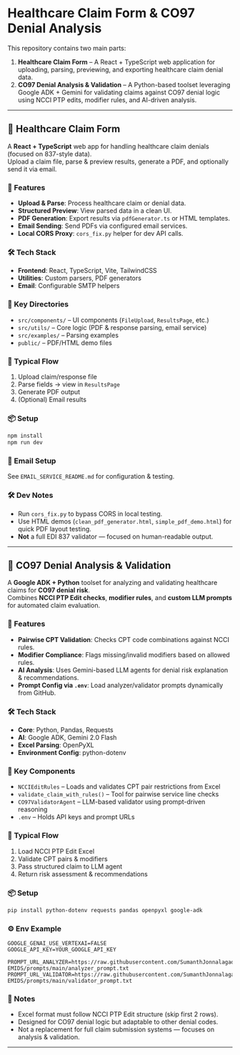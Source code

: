 # Healthcare Claim Form & CO97 Denial Analysis

This repository contains two main parts:

1. **Healthcare Claim Form** – A React + TypeScript web application for uploading, parsing, previewing, and exporting healthcare claim denial data.
2. **CO97 Denial Analysis & Validation** – A Python-based toolset leveraging Google ADK + Gemini for validating claims against CO97 denial logic using NCCI PTP edits, modifier rules, and AI-driven analysis.

---

## 📄 Healthcare Claim Form

A **React + TypeScript** web app for handling healthcare claim denials (focused on 837-style data).  
Upload a claim file, parse & preview results, generate a PDF, and optionally send it via email.

### 🚀 Features
- **Upload & Parse**: Process healthcare claim or denial data.
- **Structured Preview**: View parsed data in a clean UI.
- **PDF Generation**: Export results via `pdfGenerator.ts` or HTML templates.
- **Email Sending**: Send PDFs via configured email services.
- **Local CORS Proxy**: `cors_fix.py` helper for dev API calls.

### 🛠 Tech Stack
- **Frontend**: React, TypeScript, Vite, TailwindCSS
- **Utilities**: Custom parsers, PDF generators
- **Email**: Configurable SMTP helpers

### 📂 Key Directories
- `src/components/` – UI components (`FileUpload`, `ResultsPage`, etc.)
- `src/utils/` – Core logic (PDF & response parsing, email service)
- `src/examples/` – Parsing examples
- `public/` – PDF/HTML demo files

### 🔄 Typical Flow
1. Upload claim/response file
2. Parse fields → view in `ResultsPage`
3. Generate PDF output
4. (Optional) Email results

### 📦 Setup
```bash
npm install
npm run dev
```

### 📧 Email Setup
See `EMAIL_SERVICE_README.md` for configuration & testing.

### 🛠 Dev Notes
- Run `cors_fix.py` to bypass CORS in local testing.
- Use HTML demos (`clean_pdf_generator.html`, `simple_pdf_demo.html`) for quick PDF layout testing.
- **Not** a full EDI 837 validator — focused on human-readable output.

---

## 🏥 CO97 Denial Analysis & Validation

A **Google ADK + Python** toolset for analyzing and validating healthcare claims for **CO97 denial risk**.  
Combines **NCCI PTP Edit checks**, **modifier rules**, and **custom LLM prompts** for automated claim evaluation.

### 🚀 Features
- **Pairwise CPT Validation**: Checks CPT code combinations against NCCI rules.
- **Modifier Compliance**: Flags missing/invalid modifiers based on allowed rules.
- **AI Analysis**: Uses Gemini-based LLM agents for denial risk explanation & recommendations.
- **Prompt Config via `.env`**: Load analyzer/validator prompts dynamically from GitHub.

### 🛠 Tech Stack
- **Core**: Python, Pandas, Requests
- **AI**: Google ADK, Gemini 2.0 Flash
- **Excel Parsing**: OpenPyXL
- **Environment Config**: python-dotenv

### 📂 Key Components
- `NCCIEditRules` – Loads and validates CPT pair restrictions from Excel
- `validate_claim_with_rules()` – Tool for pairwise service line checks
- `CO97ValidatorAgent` – LLM-based validator using prompt-driven reasoning
- `.env` – Holds API keys and prompt URLs

### 🔄 Typical Flow
1. Load NCCI PTP Edit Excel
2. Validate CPT pairs & modifiers
3. Pass structured claim to LLM agent
4. Return risk assessment & recommendations

### 📦 Setup
```bash
pip install python-dotenv requests pandas openpyxl google-adk
```

### ⚙️ Env Example
```env
GOOGLE_GENAI_USE_VERTEXAI=FALSE
GOOGLE_API_KEY=YOUR_GOOGLE_API_KEY

PROMPT_URL_ANALYZER=https://raw.githubusercontent.com/SumanthJonnalagadda-EMIDS/prompts/main/analyzer_prompt.txt
PROMPT_URL_VALIDATOR=https://raw.githubusercontent.com/SumanthJonnalagadda-EMIDS/prompts/main/validator_prompt.txt
```

### 📝 Notes
- Excel format must follow NCCI PTP Edit structure (skip first 2 rows).
- Designed for CO97 denial logic but adaptable to other denial codes.
- Not a replacement for full claim submission systems — focuses on analysis & validation.

---
